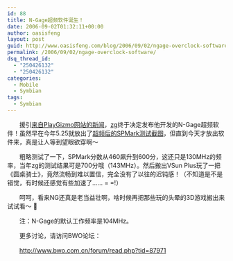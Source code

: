 ```yaml
---
id: 88
title: N-Gage超频软件诞生！
date: 2006-09-02T01:32:11+00:00
author: oasisfeng
layout: post
guid: http://www.oasisfeng.com/blog/2006/09/02/ngage-overclock-software/
permalink: /2006/09/02/ngage-overclock-software/
dsq_thread_id:
  - "250426132"
  - "250426132"
categories:
  - Mobile
  - Symbian
tags:
  - Symbian
---
```

　　援引[来自PlayGizmo网站的新闻](http://www.playgizmo.ru/?p=1263)，[zg](http://zg.livejournal.com/)终于决定发布他开发的N-Gage超频软件！虽然早在今年5.25就放出了[超频后的SPMark测试截图](http://zg.livejournal.com/141337.html)，但直到今天才放出软件来，真是让人等到望眼欲穿啊～

　　粗略测试了一下，SPMark分数从460飙升到600分，这还只是130MHz的频率，当年zg的测试结果可是700分哦（143MHz）。然后搬出VSun Plus玩了一把《圆桌骑士》，竟然流畅到难以置信，完全没有了以往的迟钝感！（不知道是不是错觉，有时候还感觉有些加速了…… = =!）

　　呵呵，看来NG还真是老当益壮啊，啥时候再把那些玩的头晕的3D游戏搬出来试试看～ 🙂

　　注：N-Gage的默认工作频率是104MHz。

　　更多讨论，请访问BWO论坛：
  
　　<http://www.bwo.com.cn/forum/read.php?tid=87971>